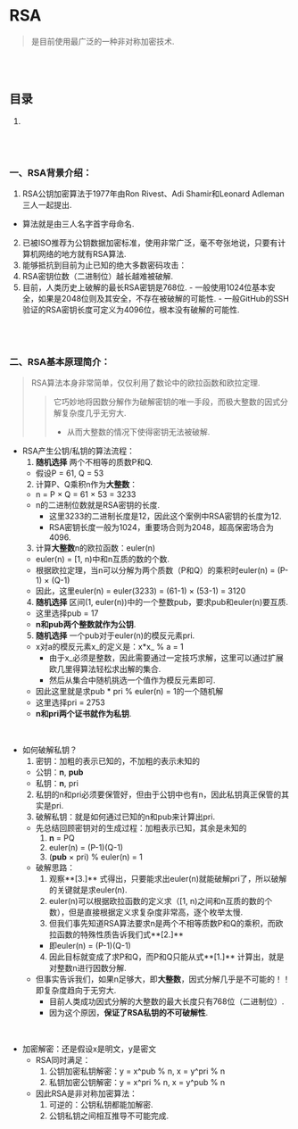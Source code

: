 # RSA
> 是目前使用最广泛的一种非对称加密技术.

<br><br>

## 目录

1. []()

<br><br>

### 一、RSA背景介绍：

1. RSA公钥加密算法于1977年由Ron Rivest、Adi Shamir和Leonard Adleman三人一起提出.
  - 算法就是由三人名字首字母命名.
2. 已被ISO推荐为公钥数据加密标准，使用非常广泛，毫不夸张地说，只要有计算机网络的地方就有RSA算法.
3. 能够抵抗到目前为止已知的绝大多数密码攻击：
  1. RSA密钥位数（二进制位）越长越难被破解.
  2. 目前，人类历史上破解的最长RSA密钥是768位.
    - 一般使用1024位基本安全，如果是2048位则及其安全，不存在被破解的可能性.
    - 一般GitHub的SSH验证的RSA密钥长度可定义为4096位，根本没有破解的可能性.

<br><br>

### 二、RSA基本原理简介：
> RSA算法本身非常简单，仅仅利用了数论中的欧拉函数和欧拉定理.
>
>> 它巧妙地将因数分解作为破解密钥的唯一手段，而极大整数的因式分解复杂度几乎无穷大.
>>   - 从而大整数的情况下使得密钥无法被破解.

- RSA产生公钥/私钥的算法流程：
  1. **随机选择** 两个不相等的质数P和Q.
    - 假设P = 61, Q = 53
  2. 计算P、Q乘积n作为**大整数**：
    - n = P × Q = 61 × 53 = 3233
    - n的二进制位数就是RSA密钥的长度.
      - 这里3233的二进制长度是12，因此这个案例中RSA密钥的长度为12.
      - RSA密钥长度一般为1024，重要场合则为2048，超高保密场合为4096.
  3. 计算**大整数**n的欧拉函数：euler(n)
    - euler(n) = [1, n)中和n互质的数的个数.
    - 根据欧拉定理，当n可以分解为两个质数（P和Q）的乘积时euler(n) = (P-1) × (Q-1)
    - 因此，这里euler(n) = euler(3233) = (61-1) × (53-1) = 3120
  4. **随机选择** 区间(1, euler(n))中的一个整数pub，要求pub和euler(n)要互质.
    - 这里选择pub = 17
    - **n和pub两个整数就作为公钥**.
  5. **随机选择** 一个pub对于euler(n)的模反元素pri.
    - x对a的模反元素x_的定义是：x*x_ % a = 1
      - 由于x_必须是整数，因此需要通过一定技巧求解，这里可以通过扩展欧几里得算法轻松求出解的集合.
      - 然后从集合中随机挑选一个值作为模反元素即可.
    - 因此这里就是求pub * pri % euler(n) = 1的一个随机解
    - 这里选择pri = 2753
    - **n和pri两个证书就作为私钥**.

<br>

- 如何破解私钥？
  1. 密钥：加粗的表示已知的，不加粗的表示未知的
    - 公钥：**n**, **pub**
    - 私钥：**n**, pri
  2. 私钥的n和pri必须要保管好，但由于公钥中也有n，因此私钥真正保管的其实是pri.
  3. 破解私钥：就是如何通过已知的n和pub来计算出pri.
    - 先总结回顾密钥对的生成过程：加粗表示已知，其余是未知的
      1. **n** = PQ
      2. euler(n) = (P-1)(Q-1)
      3. (**pub** × pri) % euler(n) = 1
    - 破解思路：
      1. 观察**[3.]** 式得出，只要能求出euler(n)就能破解pri了，所以破解的关键就是求euler(n).
      2. euler(n)可以根据欧拉函数的定义求（[1, n)之间和n互质的数的个数），但是直接根据定义求复杂度非常高，逐个枚举太慢.
      3. 但我们事先知道RSA算法要求n是两个不相等质数P和Q的乘积，而欧拉函数的特殊性质告诉我们式**[2.]**
        - 即euler(n) = (P-1)(Q-1)
      4. 因此目标就变成了求P和Q，而P和Q只能从式**[1.]** 计算出，就是对整数n进行因数分解.
    - 但事实告诉我们，如果n足够大，即**大整数**，因式分解几乎是不可能的！！即复杂度趋向于无穷大.
      - 目前人类成功因式分解的大整数的最大长度只有768位（二进制位）.
      - 因为这个原因，**保证了RSA私钥的不可破解性**.

<br>

- 加密解密：还是假设x是明文，y是密文
  - RSA同时满足：
    1. 公钥加密私钥解密：y = x^pub % n, x = y^pri % n
    2. 私钥加密公钥解密：y = x^pri % n, x = y^pub % n
  - 因此RSA是非对称加密算法：
    1. 可逆的：公钥私钥都能加解密.
    2. 公钥私钥之间相互推导不可能完成.
